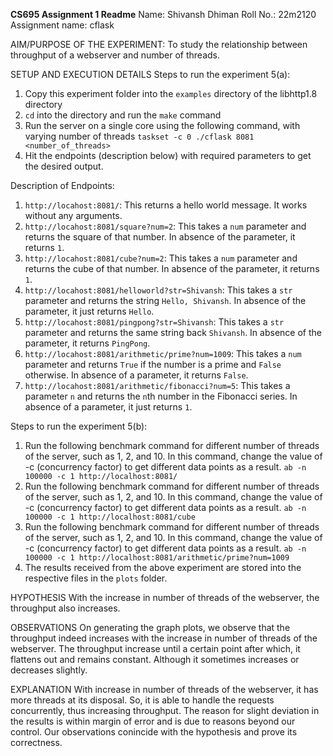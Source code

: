**CS695 Assignment 1 Readme**
Name: Shivansh Dhiman
Roll No.: 22m2120
Assignment name: cflask


AIM/PURPOSE OF THE EXPERIMENT:
To study the relationship between throughput of a webserver and number of threads.


SETUP AND EXECUTION DETAILS
Steps to run the experiment 5(a):
1) Copy this experiment folder into the `examples` directory of the libhttp1.8 directory
2) `cd` into the directory and run the `make` command
3) Run the server on a single core using the following command, with varying number of threads
    `taskset -c 0 ./cflask 8081 <number_of_threads>`
4) Hit the endpoints (description below) with required parameters to get the desired output.

Description of Endpoints:
1) `http://locahost:8081/`: This returns a hello world message. It works without any arguments.
2) `http://locahost:8081/square?num=2`: This takes a `num` parameter and returns the square of that number. In absence of the parameter, it returns `1`.
3) `http://locahost:8081/cube?num=2`: This takes a `num` parameter and returns the cube of that number. In absence of the parameter, it returns `1`.
4) `http://locahost:8081/helloworld?str=Shivansh`: This takes a `str` parameter and returns the string `Hello, Shivansh`. In absence of the parameter, it just returns `Hello`.
5) `http://locahost:8081/pingpong?str=Shivansh`: This takes a `str` parameter and returns the same string back `Shivansh`. In absence of the parameter, it returns `PingPong`.
6) `http://locahost:8081/arithmetic/prime?num=1009`: This takes a `num` parameter and returns `True` if the number is a prime and `False` otherwise. In absence of a parameter, it returns `False`.
7) `http://locahost:8081/arithmetic/fibonacci?num=5`: This takes a parameter `n` and returns the `n`th number in the Fibonacci series. In absence of a parameter, it just returns `1`.

Steps to run the experiment 5(b):
1) Run the following benchmark command for different number of threads of the server, such as 1, 2, and 10. In this command, change the value of -c (concurrency factor) to get different data points as a result.
    `ab -n 100000 -c 1 http://localhost:8081/`
2) Run the following benchmark command for different number of threads of the server, such as 1, 2, and 10. In this command, change the value of -c (concurrency factor) to get different data points as a result.
    `ab -n 100000 -c 1 http://localhost:8081/cube`
3) Run the following benchmark command for different number of threads of the server, such as 1, 2, and 10. In this command, change the value of -c (concurrency factor) to get different data points as a result.
    `ab -n 100000 -c 1 http://localhost:8081/arithmetic/prime?num=1009`
4) The results received from the above experiment are stored into the respective files in the `plots` folder.

HYPOTHESIS
With the increase in number of threads of the webserver, the throughput also increases.


OBSERVATIONS
On generating the graph plots, we observe that the throughput indeed increases with the increase in number of threads of the webserver. The throughput increase until a certain point after which, it flattens out and remains constant. Although it sometimes increases or decreases slightly.


EXPLANATION
With increase in number of threads of the webserver, it has more threads at its disposal. So, it is able to handle the requests concurrently, thus increasing throughput. The reason for slight deviation in the results is within margin of error and is due to reasons beyond our control. Our observations conincide with the hypothesis and prove its correctness.
